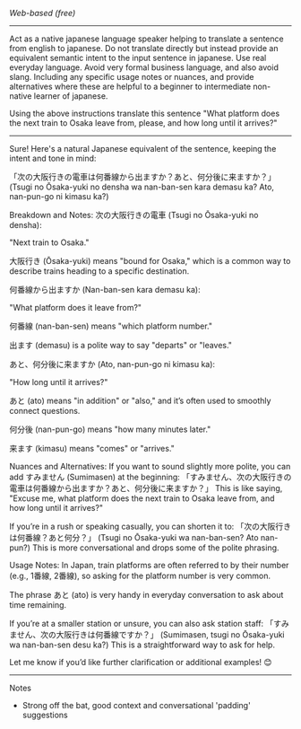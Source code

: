 _Web-based (free)_

---

Act as a native japanese language speaker helping to translate a sentence from english to japanese.  Do not translate directly but instead provide an equivalent semantic intent to the input sentence in japanese.  Use real everyday language. Avoid very formal business language, and also avoid slang.  Including any specific usage notes or nuances, and provide alternatives where these are helpful to a beginner to intermediate non-native learner of japanese.

Using the above instructions translate this sentence "What platform does the next train to Osaka leave from, please, and how long until it arrives?"

---

Sure! Here's a natural Japanese equivalent of the sentence, keeping the intent and tone in mind:

「次の大阪行きの電車は何番線から出ますか？あと、何分後に来ますか？」
(Tsugi no Ōsaka-yuki no densha wa nan-ban-sen kara demasu ka? Ato, nan-pun-go ni kimasu ka?)

Breakdown and Notes:
次の大阪行きの電車 (Tsugi no Ōsaka-yuki no densha):

"Next train to Osaka."

大阪行き (Ōsaka-yuki) means "bound for Osaka," which is a common way to describe trains heading to a specific destination.

何番線から出ますか (Nan-ban-sen kara demasu ka):

"What platform does it leave from?"

何番線 (nan-ban-sen) means "which platform number."

出ます (demasu) is a polite way to say "departs" or "leaves."

あと、何分後に来ますか (Ato, nan-pun-go ni kimasu ka):

"How long until it arrives?"

あと (ato) means "in addition" or "also," and it’s often used to smoothly connect questions.

何分後 (nan-pun-go) means "how many minutes later."

来ます (kimasu) means "comes" or "arrives."

Nuances and Alternatives:
If you want to sound slightly more polite, you can add すみません (Sumimasen) at the beginning:
「すみません、次の大阪行きの電車は何番線から出ますか？あと、何分後に来ますか？」
This is like saying, "Excuse me, what platform does the next train to Osaka leave from, and how long until it arrives?"

If you’re in a rush or speaking casually, you can shorten it to:
「次の大阪行きは何番線？あと何分？」
(Tsugi no Ōsaka-yuki wa nan-ban-sen? Ato nan-pun?)
This is more conversational and drops some of the polite phrasing.

Usage Notes:
In Japan, train platforms are often referred to by their number (e.g., 1番線, 2番線), so asking for the platform number is very common.

The phrase あと (ato) is very handy in everyday conversation to ask about time remaining.

If you’re at a smaller station or unsure, you can also ask station staff:
「すみません、次の大阪行きは何番線ですか？」
(Sumimasen, tsugi no Ōsaka-yuki wa nan-ban-sen desu ka?)
This is a straightforward way to ask for help.

Let me know if you’d like further clarification or additional examples! 😊

---

Notes
- Strong off the bat, good context and conversational 'padding' suggestions